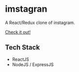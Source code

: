 # imstagran

A React/Redux clone of instagram.

[Check it out!](http://www.imstagran.io/)

## Tech Stack
- ReactJS
- NodeJS / ExpressJS
